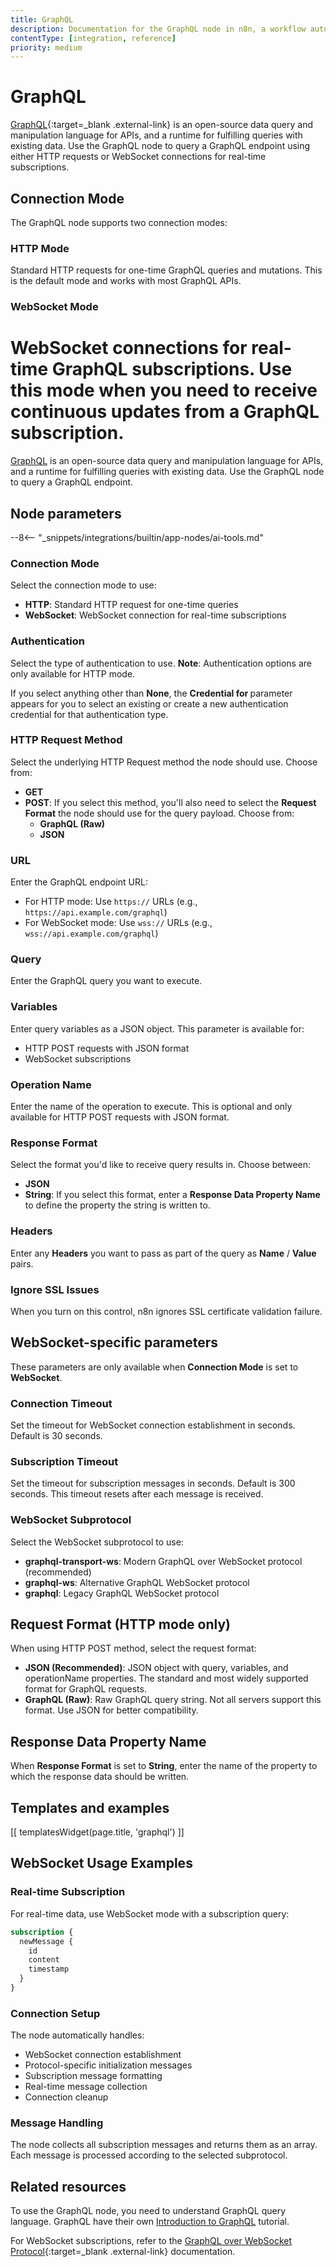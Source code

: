 ```yaml
---
title: GraphQL
description: Documentation for the GraphQL node in n8n, a workflow automation platform. Includes guidance on usage, and links to examples.
contentType: [integration, reference]
priority: medium
---
```


# GraphQL


[GraphQL](https://graphql.org/){:target=_blank .external-link} is an open-source data query and manipulation language for APIs, and a runtime for fulfilling queries with existing data. Use the GraphQL node to query a GraphQL endpoint using either HTTP requests or WebSocket connections for real-time subscriptions.

## Connection Mode

The GraphQL node supports two connection modes:

### HTTP Mode
Standard HTTP requests for one-time GraphQL queries and mutations. This is the default mode and works with most GraphQL APIs.

### WebSocket Mode
WebSocket connections for real-time GraphQL subscriptions. Use this mode when you need to receive continuous updates from a GraphQL subscription.
=======
[GraphQL](https://graphql.org/) is an open-source data query and manipulation language for APIs, and a runtime for fulfilling queries with existing data. Use the GraphQL node to query a GraphQL endpoint.

## Node parameters

--8<-- "_snippets/integrations/builtin/app-nodes/ai-tools.md"

### Connection Mode

Select the connection mode to use:

* **HTTP**: Standard HTTP request for one-time queries
* **WebSocket**: WebSocket connection for real-time subscriptions

### Authentication

Select the type of authentication to use. **Note**: Authentication options are only available for HTTP mode.

If you select anything other than **None**, the **Credential for <selected-auth-type>** parameter appears for you to select an existing or create a new authentication credential for that authentication type.

### HTTP Request Method

Select the underlying HTTP Request method the node should use. Choose from:

* **GET**
* **POST**: If you select this method, you'll also need to select the **Request Format** the node should use for the query payload. Choose from:
    * **GraphQL (Raw)**
    * **JSON**

### URL

Enter the GraphQL endpoint URL:
* For HTTP mode: Use `https://` URLs (e.g., `https://api.example.com/graphql`)
* For WebSocket mode: Use `wss://` URLs (e.g., `wss://api.example.com/graphql`)

### Query

Enter the GraphQL query you want to execute.

### Variables

Enter query variables as a JSON object. This parameter is available for:
* HTTP POST requests with JSON format
* WebSocket subscriptions

### Operation Name

Enter the name of the operation to execute. This is optional and only available for HTTP POST requests with JSON format.

### Response Format

Select the format you'd like to receive query results in. Choose between:

* **JSON**
* **String**: If you select this format, enter a **Response Data Property Name** to define the property the string is written to.

### Headers

Enter any **Headers** you want to pass as part of the query as **Name** / **Value** pairs.

### Ignore SSL Issues

When you turn on this control, n8n ignores SSL certificate validation failure.

## WebSocket-specific parameters

These parameters are only available when **Connection Mode** is set to **WebSocket**.

### Connection Timeout

Set the timeout for WebSocket connection establishment in seconds. Default is 30 seconds.

### Subscription Timeout

Set the timeout for subscription messages in seconds. Default is 300 seconds. This timeout resets after each message is received.

### WebSocket Subprotocol

Select the WebSocket subprotocol to use:

* **graphql-transport-ws**: Modern GraphQL over WebSocket protocol (recommended)
* **graphql-ws**: Alternative GraphQL WebSocket protocol
* **graphql**: Legacy GraphQL WebSocket protocol

## Request Format (HTTP mode only)

When using HTTP POST method, select the request format:

* **JSON (Recommended)**: JSON object with query, variables, and operationName properties. The standard and most widely supported format for GraphQL requests.
* **GraphQL (Raw)**: Raw GraphQL query string. Not all servers support this format. Use JSON for better compatibility.

## Response Data Property Name

When **Response Format** is set to **String**, enter the name of the property to which the response data should be written.

## Templates and examples

<!-- see https://www.notion.so/n8n/Pull-in-templates-for-the-integrations-pages-37c716837b804d30a33b47475f6e3780 -->
[[ templatesWidget(page.title, 'graphql') ]]

## WebSocket Usage Examples

### Real-time Subscription

For real-time data, use WebSocket mode with a subscription query:

```graphql
subscription {
  newMessage {
    id
    content
    timestamp
  }
}
```

### Connection Setup

The node automatically handles:
* WebSocket connection establishment
* Protocol-specific initialization messages
* Subscription message formatting
* Real-time message collection
* Connection cleanup

### Message Handling

The node collects all subscription messages and returns them as an array. Each message is processed according to the selected subprotocol.

## Related resources

To use the GraphQL node, you need to understand GraphQL query language. GraphQL have their own [Introduction to GraphQL](https://graphql.org/learn/) tutorial.

For WebSocket subscriptions, refer to the [GraphQL over WebSocket Protocol](https://github.com/enisdenjo/graphql-ws){:target=_blank .external-link} documentation.

